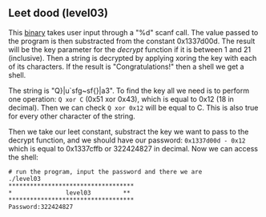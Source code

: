 ## Leet dood (level03)

This [binary](source.c) takes user input through a "%d" scanf call. The value
passed to the program is then substracted from the constant 0x1337d00d. The
result will be the key parameter for the _decrypt_ function if it is between 1
and 21 (inclusive). Then a string is decrypted by applying xoring the key with
each of its characters. If the result is "Congratulations!" then a shell we get
a shell.

The string is "Q}|u\`sfg~sf{}|a3". To find the key all we need is to perform one
operation: `Q xor C` (0x51 xor 0x43), which is equal to 0x12 (18 in decimal).
Then we can check `Q xor 0x12` will be equal to C. This is also true for every
other character of the string.

Then we take our leet constant, substract the key we want to pass to the decrypt
function, and we should have our password: `0x1337d00d - 0x12` which is equal to
0x1337cffb or 322424827 in decimal. Now we can access the shell:

```shell
# run the program, input the password and there we are
./level03
***********************************
*               level03         **
***********************************
Password:322424827
```
